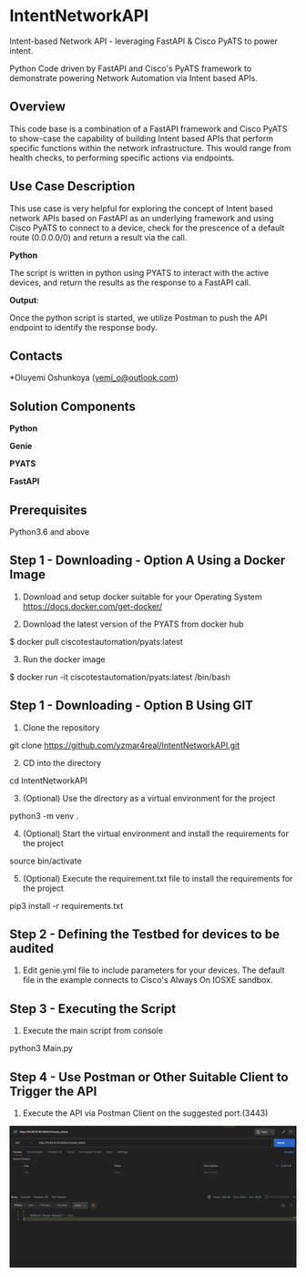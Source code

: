 # IntentNetworkAPI
Intent-based Network API - leveraging FastAPI &amp; Cisco PyATS to power intent.

Python Code driven by FastAPI and Cisco's PyATS framework to demonstrate powering Network Automation via Intent based APIs.

## Overview

This code base is a combination of a FastAPI framework and Cisco PyATS to show-case the capability of building Intent based APIs that perform specific functions within the network infrastructure. This would range from health checks, to performing specific actions via endpoints. 

## Use Case Description

This use case is very helpful for exploring the concept of Intent based network APIs based on FastAPI as an underlying framework and using Cisco PyATS to connect to a device, check for the prescence of a default route (0.0.0.0/0) and return a result via the call.   

**Python**

The script is written in python using PYATS to interact with the active devices, and return the results as the response to a FastAPI call.  

**Output**: 

Once the python script is started, we utilize Postman to push the API endpoint to identify the response body.

## Contacts
*Oluyemi Oshunkoya (yemi_o@outlook.com)

## Solution Components
**Python**

**Genie**

**PYATS**

**FastAPI**

## Prerequisites 

Python3.6 and above

## Step 1 - Downloading - Option A Using a Docker Image

1. Download and setup docker suitable for your Operating System 
https://docs.docker.com/get-docker/

2. Download the latest version of the PYATS from docker hub

$ docker pull ciscotestautomation/pyats:latest

3. Run the docker image 

$ docker run -it ciscotestautomation/pyats:latest /bin/bash
 
## Step 1 - Downloading - Option B Using GIT

1. Clone the repository

git clone https://github.com/yzmar4real/IntentNetworkAPI.git

2. CD into the directory 

cd IntentNetworkAPI

3. (Optional) Use the directory as a virtual environment for the project

python3 -m venv . 

4. (Optional) Start the virtual environment and install the requirements for the project

source bin/activate

5. (Optional) Execute the requirement.txt file to install the requirements for the project

pip3 install -r requirements.txt

## Step 2 - Defining the Testbed for devices to be audited

1. Edit genie.yml file to include parameters for your devices. The default file in the example connects to Cisco's Always On IOSXE sandbox. 

## Step 3 - Executing the Script 

1. Execute the main script from console

python3 Main.py

## Step 4 - Use Postman or Other Suitable Client to Trigger the API

1. Execute the API via Postman Client on the suggested port.(3443)

![SampleOutcomes001](SnapShot001.png)
